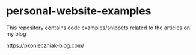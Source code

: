 # personal-website-examples
This repository contains code examples/snippets related to the articles on my blog

https://pkonieczniak-blog.com/
